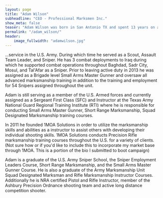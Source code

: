 ```yaml
---
layout: page
title: "Adam Wilson"
subheadline: "CEO - Professional Marksmen Inc."
show_meta: false
teaser: "Adam Wilson was born in San Antonio TX and spent 13 years on active ... "
permalink: "/adam_wilson/"
header:
    image_fullwidth: "adamwilson.jpg"
---
```

...service in the U.S. Army. During which time he served as a Scout, Assault Team Leader, and Sniper. He has 3 combat deployments to Iraq during which he supported combat operations throughout Baghdad, Sadr City, Mosul, and Tal'Afar as a Sniper. Prior to leaving active duty in 2013 he was assigned as a Brigade level Small Arms Master Gunner and oversaw all advanced marksmanship training in addition to the training and employment for 54 Snipers assigned throughout the unit.

Adam is still serving as a member of the U.S. Armed forces and currently assigned as a Sergeant First Class (SFC) and Instructor at the Texas Army National Guard Regional Training Institute (RTI) where he is responsible for conducting Small Arms Master Gunner, Short Range Marksmanship, Squad Designated Marksmanship training courses. 

In 2011 he founded 1MOA Solutions in order to utilize the marksmanship skills and abilities as a instructor to assist others with developing their individual shooting skills. 1MOA Solutions conducts Precision Rifle marksmanship training courses throughout the U.S. for a variety of clients. (Not sure how or if you'd like to include this to incorporate my market base through 1MOA. This is a portion of the bio I submitted to boot campaign)

Adam is a graduate of the U.S. Army Sniper School, the Sniper Employment Leaders Course, Short Range Marksmanship, and the Small Arms Master Gunner Course. He is also a graduate of the Army Marksmanship Unit Squad Designated Marksman and Rifle Marksmanship Instructor Courses. Additionally he is NRA certified Pistol and Rifle Instructor, member of the Ashbury Precision Ordnance shooting team and active long distance competition shooter. 






